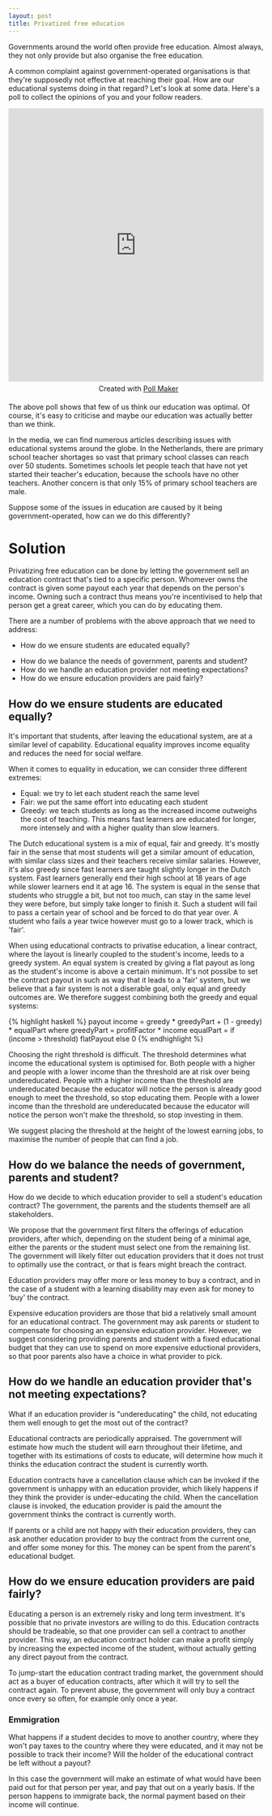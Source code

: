 ```yaml
---
layout: post
title: Privatized free education
---
```


Governments around the world often provide free education. Almost always, they not only provide but also organise the free education. 

A common complaint against government-operated organisations is that they're supposedly not effective at reaching their goal. How are our educational systems doing in that regard? Let's look at some data. Here's a poll to collect the opinions of you and your follow readers.

<iframe class="qp_iframe" src="https://www.poll-maker.com/frame3521929xF9DC897B-106" seamless="seamless" frameborder="no" style="border:0; background:transparent; width:100%; height:539px;"></iframe><div id='qp_foot3521929' style='width:100%; padding:5px; text-align:center;'>Created with <a href='https://www.poll-maker.com/'>Poll Maker</a></div><STYLE>@media (max-width:320px) {.qp_iframe{min-height:683px}}@media (max-width:375px) {.qp_iframe{min-height:611px}}@media (max-width:414px) {.qp_iframe{min-height:611px}}</STYLE>

The above poll shows that few of us think our education was optimal. Of course, it's easy to criticise and maybe our education was actually better than we think.

In the media, we can find numerous articles describing issues with educational systems around the globe. In the Netherlands, there are primary school teacher shortages so vast that primary school classes can reach over 50 students. Sometimes schools let people teach that have not yet started their teacher's education, because the schools have no other teachers. Another concern is that only 15% of primary school teachers are male.

Suppose some of the issues in education are caused by it being government-operated, how can we do this differently?

# Solution
Privatizing free education can be done by letting the government sell an education contract that's tied to a specific person. Whomever owns the contract is given some payout each year that depends on the person's income. Owning such a contract thus means you're incentivised to help that person get a great career, which you can do by educating them.

There are a number of problems with the above approach that we need to address:
- How do we ensure students are educated equally?
<!-- - How do we provide broad education not just focused on future income? -->
- How do we balance the needs of government, parents and student?
- How do we handle an education provider not meeting expectations?
- How do we ensure education providers are paid fairly?

<!--
- How do we prevent education providers from making too much profit?
- How can we gradually move to this system?
-->

## How do we ensure students are educated equally?
It's important that students, after leaving the educational system, are at a similar level of capability. Educational equality improves income equality and reduces the need for social welfare.

When it comes to equality in education, we can consider three different extremes:
- Equal: we try to let each student reach the same level
- Fair: we put the same effort into educating each student
- Greedy: we teach students as long as the increased income outweighs the cost of teaching. This means fast learners are educated for longer, more intensely and with a higher quality than slow learners.

The Dutch educational system is a mix of equal, fair and greedy. It's mostly fair in the sense that most students will get a similar amount of education, with similar class sizes and their teachers receive similar salaries. However, it's also greedy since fast learners are taught slightly longer in the Dutch system. Fast learners generally end their high school at 18 years of age while slower learners end it at age 16. The system is equal in the sense that students who struggle a bit, but not too much, can stay in the same level they were before, but simply take longer to finish it. Such a student will fail to pass a certain year of school and be forced to do that year over. A student who fails a year twice however must go to a lower track, which is 'fair'.

When using educational contracts to privatise education, a linear contract, where the layout is linearly coupled to the student's income, leeds to a greedy system. An equal system is created by giving a flat payout as long as the student's income is above a certain minimum. It's not possibe to set the contract payout in such as way that it leads to a 'fair' system, but we believe that a fair system is not a diserable goal, only equal and greedy outcomes are. We therefore suggest combining both the greedy and equal systems:

{% highlight haskell %}
payout income = greedy * greedyPart + (1 - greedy) * equalPart
where 
    greedyPart = profitFactor * income
    equalPart = if (income > threshold) flatPayout else 0
{% endhighlight %}

Choosing the right threshold is difficult. The threshold determines what income the educational system is optimised for. Both people with a higher and people with a lower income than the threshold are at risk over being undereducated. People with a higher income than the threshold are undereducated because the educator will notice the person is already good enough to meet the threshold, so stop educating them. People with a lower income than the threshold are undereducated because the educator will notice the person won't make the threshold, so stop investing in them.

We suggest placing the threshold at the height of the lowest earning jobs, to maximise the number of people that can find a job.

<!-- 
Section about why 'fair' education isn't good, that it leads to both overeducation of weak learning and undereducation of strong learners.

Why isn't it possible to set a payout that achieves fair education?
-->

<!--
How do we deal with inflation?
-->

<!--
# How do we provide broad education not just focused on future income?
We want much more from education than just providing our children with a high future income. We also want our children to be educated in things that might not relate to their income, things such as physical or cultural education. The government can decide to provide separate education for these things, or include them as conditions in the education contract.

We also want to provide our children with choice in life, the ability to choose a job that they like, not just a job that pays well.



Education providers may differ in factors that don't necessarily relate to improved income, factors such as:
- Physical, cultural and religious education
- Flexible education, the ability for students to choose what job they want to do.
- Student happiness, how much students enjoy their education

Such factors can be included as part of the educational contract. The contract can specify how much time the student much be educated in each of those topics, and possibly what the outcome should be. If a contract holder does not meet these criteria they can be concidered in breach and be forced to sell the contract. We later establish a mechanism for forced sale of a contract.
-->

## How do we balance the needs of government, parents and student?
How do we decide to which education provider to sell a student's education contract? The government, the parents and the students themself are all stakeholders.

We propose that the government first filters the offerings of education providers, after which, depending on the student being of a minimal age, either the parents or the student must select one from the remaining list. 
The government will likely filter out education providers that it does not trust to optimally use the contract, or that is fears might breach the contract.

Education providers may offer more or less money to buy a contract, and in the case of a student with a learning disability may even ask for money to 'buy' the contract. 

Expensive education providers are those that bid a relatively small amount for an educational contract. The government may ask parents or student to compensate for choosing an expensive education provider. However, we suggest considering providing parents and student with a fixed educational budget that they can use to spend on more expensive eductional providers, so that poor parents also have a choice in what provider to pick.

## How do we handle an education provider that's not meeting expectations?
What if an education provider is "undereducating" the child, not educating them well enough to get the most out of the contract?

Educational contracts are periodically appraised. The government will estimate how much the student will earn throughout their lifetime, and together with its estimations of costs to educate, will determine how much it thinks the education contract the student is currently worth.

Education contracts have a cancellation clause which can be invoked if the government is unhappy with an education provider, which likely happens if they think the provider is under-educating the child. When the cancellation clause is invoked, the education provider is paid the amount the government thinks the contract is currently worth.

If parents or a child are not happy with their education providers, they can ask another education provider to buy the contract from the current one, and offer some money for this. The money can be spent from the parent's educational budget.

## How do we ensure education providers are paid fairly?
Educating a person is an extremely risky and long term investment. It's possible that no private investors are willing to do this. Education contracts should be tradeable, so that one provider can sell a contract to another provider. This way, an education contract holder can make a profit simply by increasing the expected income of the student, without actually getting any direct payout from the contract.

To jump-start the education contract trading market, the government should act as a buyer of education contracts, after which it will try to sell the contract again. To prevent abuse, the government will only buy a contract once every so often, for example only once a year.


<!--
payout(income) = greediness * greedy + (1 - greediness) * equal
where 
    greedy = factor * income
    equal = if (income > threshold) flatPayout else 0

average_lifetime_income

contract_value = lifetime_payout(person) - education_cost(person)

contract_value should be positive for people expected to meet the threshold, so
lifetime_payout(person) > education_cost(person)

lifetime_payout(person) = greediness * greedy + (1 - greediness) * equal
where 
    greedy = factor * lifetime_income
    equal = if (lifetime_income > lifetime_threshold) lifetime_flat else 0

lifetime_payout(person) = greediness * factor * lifetime_income + (1 - greediness) * lifetime_flat

greediness * factor * lifetime_income + (1 - greediness) * lifetime_flat > education_cost

-->
### Emmigration
What happens if a student decides to move to another country, where they won't pay taxes to the country where they were educated, and it may not be possible to track their income? Will the holder of the educational contract be left without a payout? 

In this case the government will make an estimate of what would have been paid out for that person per year, and pay that out on a yearly basis. If the person happens to immigrate back, the normal payment based on their income will continue.

<!--
Are there weird side-effects because contract holders might benefit from people leaving or staying in the country? Will they contact people and offer them money for saying or leaving?
-->

<!--
# How do we determine the payout of an education contract?

We previously established the following function for the contract payout:
{% highlight haskell %}
payout income = greedy * greedyPart + (1 - greedy) * equalPart
where 
    greedyPart = profitFactor * income
    equalPart = if (income > threshold) flatPayout else 0
{% endhighlight %}

This function however still contains many variables. Let's try to resolve them. We suggest settings `flatPayout` to `profitFactor * threshold`.

# How do we prevent fraud?
To prevent fraud, we must ensure that no money can be made by an education provider giving a student a fake job where the student doesn't need to work but returns part of their salary back to the education provider, who then also receives the flatPayout from the government who doesn't realise the job is fake. We can ensure that with the following invariant:

{% highlight haskell %}
tax(threshold) - tax(0) > payout(threshold)
{% endhighlight %}

Which we can rewrite to:
{% highlight haskell %}
tax(threshold) - tax(0) > profitFactor * threshold
{% endhighlight %}

Filling in the tax equation, we get a restriction that forces the threshold to be above a certain minimum.


We want to keep the `threshold` as low as possible, since education providers are likely only interested in educating people who can meet this threshold. Students who are unlikely able to meet this threshold will have eductional contracts with negative value, meaning the government will pay education providers to educate these people. 

The above invariant limits how low the threshold can be set. 

<!-- insert example income vs payout curve -->

<!-- 
y=x*(1-1/(1+0.01x^2))-5


-->